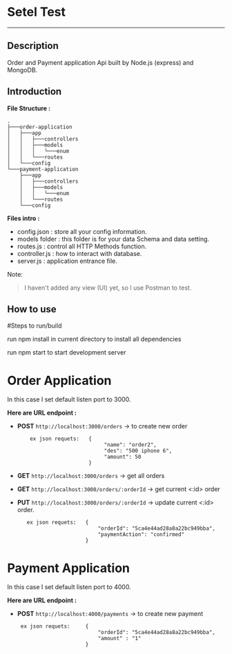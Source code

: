 # Setel Test
------
## Description
Order and Payment application Api built by Node.js (express) and MongoDB.

## Introduction
**File Structure :**
```
.
├───order-application
│   ├───app
│   │   ├───controllers
│   │   ├───models
│   │   │   └───enum
│   │   └───routes
│   └───config
└───payment-application
    ├───app
    │   ├───controllers
    │   ├───models
    │   │   └───enum
    │   └───routes
    └───config
```
**Files intro :**
* config.json : store all your config information.
* models folder : this folder is for your data Schema and data setting.
* routes.js : control all HTTP Methods function.
* controller.js : how to interact with database.
* server.js : application entrance file.

Note:
> I haven't added any view (UI) yet, so I use Postman to test.

## How to use ##

#Steps to run/build

run npm install in current directory to install all dependencies

run npm start to start development server

# Order Application

In this case I set default listen port to 3000.

**Here are URL endpoint :**
* **POST** ```http://localhost:3000/orders```  -> to create new order

          ex json requets:   {
                                  "name": "order2",
                                  "des": "500 iphone 6",
                                  "amount": 50
                             }
    

* **GET** ```http://localhost:3000/orders```  -> get all orders

* **GET** ```http://localhost:3000/orders/:orderId```  -> get current <:id> order

* **PUT** ```http://localhost:3000/orders/:orderId```  -> update current <:id> order.

         ex json requets:   {
                                "orderId": "5ca4e44ad28a8a22bc949bba",
                                "paymentAction": "confirmed"
                            }

# Payment Application

In this case I set default listen port to 4000.

**Here are URL endpoint :**
* **POST** ```http://localhost:4000/payments```  -> to create new payment

       ex json requets:     {
                                "orderId": "5ca4e44ad28a8a22bc949bba",
                                "amount" : "1"
                            }
